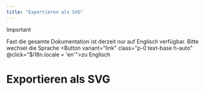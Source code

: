 ```yaml
---
title: "Exportieren als SVG"
---
```


<script setup>
import { LucideLanguages } from "lucide-vue-next";
import { Button } from "@/components/ui/button";
</script>

> [!IMPORTANT]
> Fast die gesamte Dokumentation ist derzeit nur auf Englisch verfügbar.
> Bitte wechsel die <LucideLanguages class="size-5 inline-block" /> Sprache <Button variant="link" class="p-0 text-base h-auto" @click="$i18n.locale = 'en'">zu Englisch</Button>

# Exportieren als SVG
